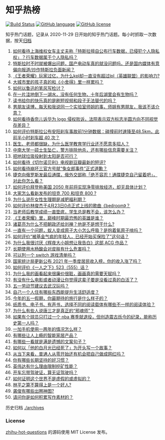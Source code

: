 # 知乎热榜
[![Build Status](https://github.com/ToWeLong/zhihu-hot-questions/workflows/CI/badge.svg)](https://github.com/ToWeLong/zhihu-hot-questions/actions)
[![GitHub language](https://img.shields.io/badge/language-golang-orange.svg)](https://golang.org/)
[![GitHub license](https://img.shields.io/github/license/ToWeLong/zhihu-hot-questions)](https://github.com/ToWeLong/zhihu-hot-questions/blob/main/LICENSE)

知乎热门话题，记录从 2020-11-29 日开始的知乎热门话题。每小时抓取一次数据，按天[归档](./archives)

<!-- BEGIN -->

1. [如何看待上海维权女车主丈夫称「特斯拉擅自公布行车数据，已侵犯个人隐私权」？行车数据属于个人隐私吗？](https://www.zhihu.com/question/456075339)
1. [特斯拉时不时就被爆出问题，国产电动车真的就没问题吗，还是国内媒体有意偏向报道/炒作特斯拉负面新闻？](https://www.zhihu.com/question/455914205)
1. [《王者荣耀》玩家过亿，为什么kpl却一直没有超过lpl（英雄联盟）的影响力?](https://www.zhihu.com/question/455540714)
1. [大城市里的孩子真的和《小舍得》里一样累吗？](https://www.zhihu.com/question/455699208)
1. [如何以鲁迅的笔风写检讨？](https://www.zhihu.com/question/454051803)
1. [在一片洼地倒下一湖水，没有任何生物，十年后湖里会有生物吗？](https://www.zhihu.com/question/455641279)
1. [读书给你的快乐真的是刷短视频和段子无法替代的吗？](https://www.zhihu.com/question/455756676)
1. [男朋友读博，每天和我说同一个实验室师姐的事，师姐有男朋友，我该不该介意？](https://www.zhihu.com/question/454875381)
1. [如何看待香奈儿诉华为 logo 侵权败诉，法院表示双方标志半圆方向不同视觉存差异？](https://www.zhihu.com/question/455951052)
1. [如何评价特斯拉公布安阳刹车事故前1分钟数据：碰撞前时速降至48.5km，此前半小时刹车超 40 次？](https://www.zhihu.com/question/456002925)
1. [医生、老师都很缺，为什么医学教育学行业还不愿意多招人？](https://www.zhihu.com/question/455946878)
1. [中南大学一硕士生坠亡，警方排除他杀，还有哪些信息需要关注？](https://www.zhihu.com/question/455986035)
1. [把地球垃圾投射到太阳是否可行？](https://www.zhihu.com/question/285327354)
1. [如何看待《切尔诺贝利》电视剧豆瓣最新的短评?](https://www.zhihu.com/question/454682756)
1. [如何看待崩坏三官方号就“兔女郎事件”正式道歉？](https://www.zhihu.com/question/455995309)
1. [捷克向俄罗斯发最后通牒，俄外交部称「绝不容忍！通牒捷克自己留着吧」，对此你怎么看？](https://www.zhihu.com/question/455948484)
1. [如何评价拜登称美国 2050 年前将实现净零排放经济，却无具体计划？](https://www.zhihu.com/question/456081585)
1. [大家怎么看新发布的坦克 700 和坦克 800 ?](https://www.zhihu.com/question/455499071)
1. [为什么说在女性生理期是减肥福利期？](https://www.zhihu.com/question/61375422)
1. [如何评价林俊杰于4月23日0点正式上线的歌曲《bedroom》？](https://www.zhihu.com/question/456056838)
1. [当老师后教学成绩一直垫底，学生总是教不会，该怎么办？](https://www.zhihu.com/question/454011860)
1. [《王者荣耀》里，巅峰时期最恐怖的英雄是谁？](https://www.zhihu.com/question/454757335)
1. [诸葛亮为什么不把朝政还给刘禅？他是不是想干什么?](https://www.zhihu.com/question/385401014)
1. [一直有一个问题，蚁人变成原子大小怎么呼吸？是抱着氧原子啃吗？](https://www.zhihu.com/question/455569295)
1. [如何评价“被基金气疯的年轻人，已经开始买保险了”这句话？](https://www.zhihu.com/question/454948722)
1. [为什么我很讨厌《辉夜大小姐想让我告白》这部 ACG 作品？](https://www.zhihu.com/question/396691336)
1. [长期使用水杨酸会对皮肤有什么危害吗？](https://www.zhihu.com/question/322404035)
1. [可以列一个 switch 游戏清单吗？](https://www.zhihu.com/question/454703059)
1. [国家统计局更新公布 2021 年一季度居民收入榜，你的收入涨了吗？](https://www.zhihu.com/question/456085954)
1. [如何评价《一人之下》523（555）话？](https://www.zhihu.com/question/456051251)
1. [为什么我的画看起来很廉价很脏，画画真的需要天赋吗？](https://www.zhihu.com/question/447405470)
1. [有没有什么电影或者动漫让你觉得这辈子要是没看过真的白活了？](https://www.zhihu.com/question/431551442)
1. [五一劳动节建议去武汉玩吗？](https://www.zhihu.com/question/454032021)
1. [自己一个人住有哪些东西能提升生活舒适度？](https://www.zhihu.com/question/48320274)
1. [今年的五一假期，你最期待的旅行是什么样子的？](https://www.zhihu.com/question/455819837)
1. [纸质书、电子书、有声书，选择不同的阅读载体有哪些不一样的阅读体验？](https://www.zhihu.com/question/454950434)
1. [为什么有些人说唐三才是真正的“邪魂师”？](https://www.zhihu.com/question/450043345)
1. [如果有个球员只打过一个 nba 赛季就退役，但创造震古烁今的纪录，能称历史第一人吗？](https://www.zhihu.com/question/452486283)
1. [一加手机使用一两年的情况怎么样？](https://www.zhihu.com/question/284017728)
1. [有哪些让人上瘾的智能家居产品？](https://www.zhihu.com/question/389316804)
1. [有哪些一看就是满是遗憾的文案句子？](https://www.zhihu.com/question/447086849)
1. [如何以「他的白月光已经死了」为开头写一个故事？](https://www.zhihu.com/question/435179014)
1. [从当下来看，普通人从零开始还有机会把自己做成网红吗？](https://www.zhihu.com/question/455759180)
1. [你有哪些长期坚持的好习惯？](https://www.zhihu.com/question/447430462)
1. [英伟达有什么理由限制挖矿性能？](https://www.zhihu.com/question/455344328)
1. [开车忘带驾驶证，算无证驾驶吗？](https://www.zhihu.com/question/446075736)
1. [如何证明这个世界不是虚假的或虚拟的？](https://www.zhihu.com/question/454501719)
1. [林平之算不算得上是一个好人?](https://www.zhihu.com/question/453811630)
1. [龚俊有哪些出圈神图?](https://www.zhihu.com/question/408940260)
1. [请问你是如何积累写作素材的？](https://www.zhihu.com/question/24094368)

<!-- END -->

历史归档 [./archives](./archives)


### License
[zhihu-hot-questions](https://github.com/towelong/zhihu-hot-questions) 的源码使用 MIT License 发布。
